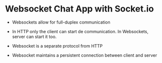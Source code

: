 # Websocket Chat App with Socket.io

- Websockets allow for full-duplex communication

- In HTTP only the client can start de communication. In Websockets, server can start it too.

* Websocket is a separate protocol from HTTP

* Websocket maintains a persistent connection between client and server
